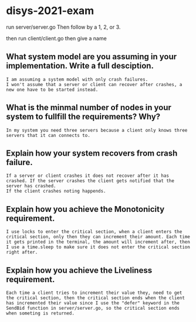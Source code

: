 # disys-2021-exam
run server/server.go
Then follow by a 1, 2, or 3.

then run client/client.go
then give a name

## What system model are you assuming in your implementation. Write a full desciption.
    I am assuming a system model with only crash failures.
    I won't assume that a server or client can recover after crashes, a new one have to be started instead.

## What is the minmal number of nodes in your system to fullfill the requirements? Why?
    In my system you need three servers because a client only knows three servers that it can connects to.
## Explain how your system recovers from crash failure.
    If a server or client crashes it does not recover after it has crashed. If the server crashes the client gets notified that the server has crashed. 
    If the client crashes noting happends.
## Explain how you achieve the Monotonicity requirement.
    I use locks to enter the critical section, when a client enters the critical section, only then they can increment their amount. Each time it gets printed in the terminal, the amount will increment after, then I use a time.sleep to make sure it does not enter the critical section right after. 
## Explain how you achieve the Liveliness requirement.
    Each time a client tries to increment their value they, need to get the critical section, then the critical section ends when the client has incremented their value since I use the "defer" keyword in the SendBid function in server/server.go, so the critical section ends when someting is returned. 